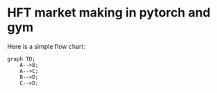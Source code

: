 # HFT market making in pytorch and gym


Here is a simple flow chart:

```mermaid
graph TD;
    A-->B;
    A-->C;
    B-->D;
    C-->D;
```

